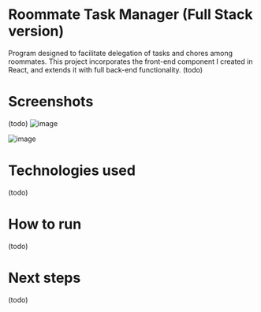 # Roommate Task Manager (Full Stack version)
Program designed to facilitate delegation of tasks and chores among roommates. This project incorporates the front-end component I created in React, and extends it with full back-end functionality. (todo)

# Screenshots
(todo)
![image](https://github.com/AyazCiplak/fullstack-roommate-task-manager/assets/97311304/0964974d-9f44-41df-b6e0-5c15ac1263e6)

![image](https://github.com/AyazCiplak/fullstack-roommate-task-manager/assets/97311304/b3c2d913-d1b5-4d74-ab92-000606471869)


# Technologies used 
(todo)

# How to run 
(todo)

# Next steps
(todo)
